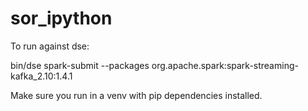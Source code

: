 # sor_ipython
To run against dse:

bin/dse spark-submit --packages org.apache.spark:spark-streaming-kafka_2.10:1.4.1 <full path to aggs.py>

Make sure you run in a venv with pip dependencies installed.
